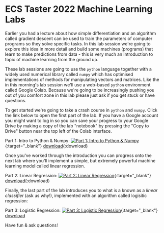 # ECS Taster 2022 Machine Learning Labs

Earlier you had a lecture about how simple differentiation and an algorithm called gradient descent can be used to train the parameters of computer programs so they solve specific tasks. In this lab session we're going to explore this idea in more detail and build some machines (programs) that learn to make predictions from data - this is very much an introduction to topic of machine learning from the ground up.

These lab sessions are going to use the `python` language together with a widely used numerical library called `numpy` which has optimised implementations of methods for manipulating vectors and matrices. Like the in this morning's lab session we'll use a web-based `python` environment called Google Colab. Because we're going to be increasingly pushing you out of you comfort zone in this lab please just ask if you get stuck or have questions.

To get started we're going to take a crash course in `python` and `numpy`. Click the link below to open the first part of the lab. If you have a Google account you might want to log in so you can save your progress to your Google Drive by making a copy of the lab "notebook" by pressing the "Copy to Drive" button near the top left of the Colab interface.

Part 1: Intro to Python & Numpy: [![Part 1: Intro to Python & Numpy](https://colab.research.google.com/assets/colab-badge.svg)](https://colab.research.google.com/drive/1CPSvlF1jvMq9v9zdbyYsH54ypYh4npr6){:target="_blank"} [download](https://raw.githubusercontent.com/jonhare/ecs-taster-ml-labs/main/Intro%20to%20Python%20%26%20Numpy.ipynb?token=GHSAT0AAAAAABWTI7ES2LO5BHESXNOMMHZSYW75PPQ){:download}

Once you've worked through the introduction you can progress onto the next lab where you'll implement a simple, but extremely powerful machine learning model called linear regression. 

Part 2: Linear Regression: [![Part 2: Linear Regression](https://colab.research.google.com/assets/colab-badge.svg)](https://colab.research.google.com/drive/1VFPyGFlmemn5Z-xGLHrxpbu4KMCsilkN){:target="_blank"} [download](https://raw.githubusercontent.com/jonhare/ecs-taster-ml-labs/main/Linear%20Regression.ipynb?token=GHSAT0AAAAAABWTI7ESGLZHZYBBDYRVB2WYYW75PMA){:download}

Finally, the last part of the lab introduces you to what is a known as a _linear classifier_ (ask us why!), implemented with an algorithm called logisitic regression:

Part 3: Logistic Regression: [![Part 3: Logistic Regression](https://colab.research.google.com/assets/colab-badge.svg)](https://colab.research.google.com/drive/1IB12Yfs1S6Liela9L3uuk2ghuH_SjXun){:target="_blank"} <a href="https://raw.githubusercontent.com/jonhare/ecs-taster-ml-labs/main/Logistic%20Regression.ipynb?token=GHSAT0AAAAAABWTI7ES7VRFWKX2CKJNABVQYW75U4A" download>download</a>

Have fun & ask questions!
